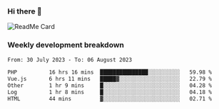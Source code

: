 ### Hi there 👋

<!--
**itzcy/itzcy** is a ✨ _special_ ✨ repository because its `README.md` (this file) appears on your GitHub profile.

Here are some ideas to get you started:

- 🔭 I’m currently working on ...
- 🌱 I’m currently learning ...
- 👯 I’m looking to collaborate on ...
- 🤔 I’m looking for help with ...
- 💬 Ask me about ...
- 📫 How to reach me: ...
- 😄 Pronouns: ...
- ⚡ Fun fact: ...
-->
![ReadMe Card](https://github-readme-stats.vercel.app/api?username=itzcy&show_icons=true&title_color=2d3198&icon_color=797cb8&text_color=24292e&bg_color=f6f8fa)

### Weekly development breakdown
<!--START_SECTION:waka-->

```txt
From: 30 July 2023 - To: 06 August 2023

PHP          16 hrs 16 mins  ███████████████░░░░░░░░░░   59.98 %
Vue.js       6 hrs 11 mins   █████▓░░░░░░░░░░░░░░░░░░░   22.79 %
Other        1 hr 9 mins     █░░░░░░░░░░░░░░░░░░░░░░░░   04.28 %
Log          1 hr 8 mins     █░░░░░░░░░░░░░░░░░░░░░░░░   04.18 %
HTML         44 mins         ▓░░░░░░░░░░░░░░░░░░░░░░░░   02.71 %
```

<!--END_SECTION:waka-->
